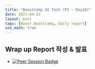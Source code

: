 ```yaml
---
title: "Boostcamp AI Tech (P2 - Day10)"
date: 2021-04-23
layout: post
tags: [Naver Boostcamp, daily report]
use_math: true
---
```


## Wrap up Report 작성 & 발표
* [![Peer Session Badge](https://img.shields.io/badge/Project2%20Report-CC527A?style=flat)](../reports/project2.html)
<br><br>
